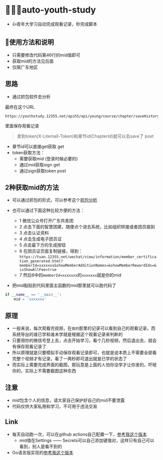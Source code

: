 # 🚀🚀🚀auto-youth-study
- 👍青年大学习自动完成观看记录，秒完成脚本

## 🚀使用方法和说明
- 只需要修改代码第46行的mid值即可
- 获取mid的方法见后面
- 仅限广东地区

## 思路
- 通过抓包软件去分析

最终在这个URL
```
https://youthstudy.12355.net/apih5/api/young/course/chapter/saveHistory
```
里面保存观看记录
> 拿到token(X-Litemall-Token)和章节id(ChapterId)就可以去save了  post
- 章节id可以直接get获取   get
- token获取方法：
    - 需要获取mid  (登录时候必要的)
    - 通过mid获取sign   get
    - 通过sign获取token   post


## 2种获取mid的方法
- 可以通过抓包的形式，可以参考这个[抓包分析](https://www.zhouxuebin.club/blog/2021/06/01/qndxx/)
- 也可以通过下面这种比较方便的方法：
  - 1 微信公众号打开广东共青团
  - 2 点击下面的智慧团建，随便点个进去系统，比如组织转接或者团员报到
  - 3 点击认证资料
  - 4 点击生成电子团员证
  - 5 点击最下方的生成按钮
  - 6 在团员证页面复制链接，得到：```https://tuan.12355.net/wechat/view/information/member_certification_generated.html?memberId=xxxxxxx&showMemberAdditionNames=&showMemberRewardIds=&isShowAllFee=true```
  - 7 然后6中的```memberId=xxxxxxx```的```xxxxxxx```就是你的mid 

- 把mid黏贴到代码里面主函数的mid那里就可以跑代码了
```python
if __name__ == '__main__':
    mid = 'xxxxxxx'
```


## 原理
- 一般来说，每次观看完视频，在```我的```那里的记录可以看到自己的观看记录，而系统导出的谁已学和谁未学就是根据这个观看记录来判断的
- 只要用你的微信号登上去，点击开始学习，看个几秒视频，然后退出去，就会有保存观看记录了
- 所以原理就是只要模拟手动保存观看记录即可，也就是说本质上不需要全部看完整个视频才有记录，看了一两秒即可退出就是已学的状态了
- 而实际上需要完成界面的截图，那玩意是上面的人怕你没学才让你发的，吓唬你的，实际上不需要截图这种东西


## 注意
- mid包含个人的信息，请大家自己保护好自己的mid不要泄露
- 代码仅供大家私用和学习，不可用于违法交易

## Link
- 每天自动跑一次，可以在github actions自己配置一下，[参考我这个版本](https://github.com/JimouChen/auto-youth-study-gd)
    - mid值在Settings —— Secrets可以自己添加键值对，这样只有自己可以看到，别人是看不到的
- Go语言版实现的[参考我这个版本](https://github.com/JimouChen/auto-youth-study-go)

